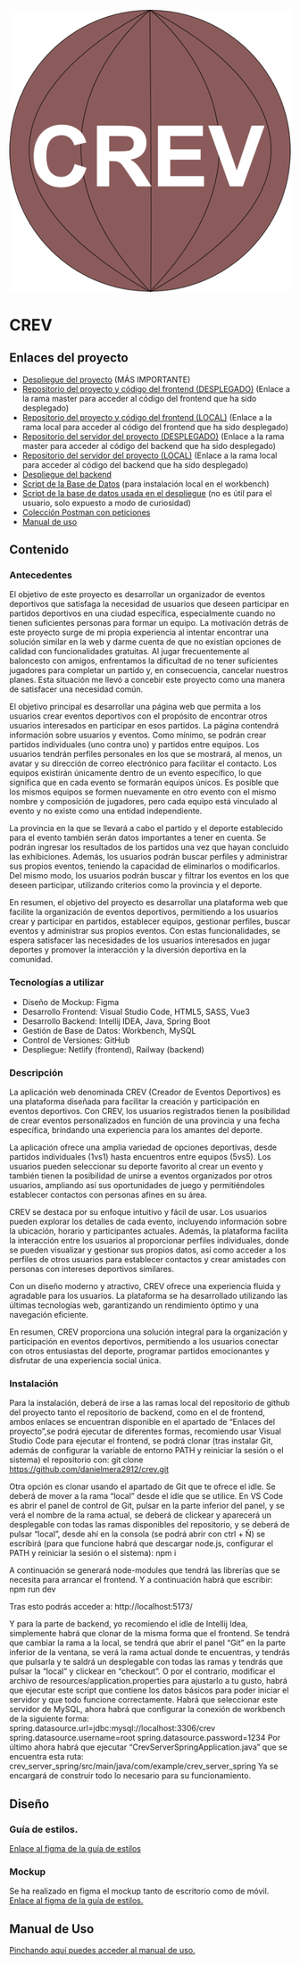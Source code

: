 <p align="center">
  <img src="https://raw.githubusercontent.com/danielmera2912/crev_server/master/crev_logo.png" alt="Logo de CREV"/>
</p>


# CREV

## Enlaces del proyecto

- [Despliegue del proyecto](https://crev.netlify.app/) (MÁS IMPORTANTE)
- [Repositorio del proyecto y código del frontend (DESPLEGADO)](https://github.com/danielmera2912/crev) (Enlace a la rama master para acceder al código del frontend que ha sido desplegado)
- [Repositorio del proyecto y código del frontend (LOCAL)](https://github.com/danielmera2912/crev/tree/local) (Enlace a la rama local para acceder al código del frontend que ha sido desplegado)
- [Repositorio del servidor del proyecto (DESPLEGADO)](https://github.com/danielmera2912/crev_server_spring) (Enlace a la rama master para acceder al código del backend que ha sido desplegado)
- [Repositorio del servidor del proyecto (LOCAL)](https://github.com/danielmera2912/crev_server_spring/tree/local) (Enlace a la rama local para acceder al código del backend que ha sido desplegado)
- [Despliegue del backend]()
- [Script de la Base de Datos](https://github.com/danielmera2912/crev_server_spring/blob/master/src/main/resources/script.sql) (para instalación local en el workbench)
- [Script de la base de datos usada en el despliegue](https://github.com/danielmera2912/crev_server_spring/blob/master/src/main/resources/script_despliegue.sql) (no es útil para el usuario, solo expuesto a modo de curiosidad)
- [Colección Postman con peticiones](https://github.com/danielmera2912/crev_server_spring/blob/master/src/main/resources/CREV.postman_collection.json)
- [Manual de uso](https://github.com/danielmera2912/crev/blob/master/Manual%20de%20Uso%20de%20CREV.pdf)

## Contenido

### Antecedentes

El objetivo de este proyecto es desarrollar un organizador de eventos deportivos que satisfaga la necesidad de usuarios que deseen participar en partidos deportivos en una ciudad específica, especialmente cuando no tienen suficientes personas para formar un equipo. La motivación detrás de este proyecto surge de mi propia experiencia al intentar encontrar una solución similar en la web y darme cuenta de que no existían opciones de calidad con funcionalidades gratuitas. Al jugar frecuentemente al baloncesto con amigos, enfrentamos la dificultad de no tener suficientes jugadores para completar un partido y, en consecuencia, cancelar nuestros planes. Esta situación me llevó a concebir este proyecto como una manera de satisfacer una necesidad común.

El objetivo principal es desarrollar una página web que permita a los usuarios crear eventos deportivos con el propósito de encontrar otros usuarios interesados en participar en esos partidos. La página contendrá información sobre usuarios y eventos. Como mínimo, se podrán crear partidos individuales (uno contra uno) y partidos entre equipos. Los usuarios tendrán perfiles personales en los que se mostrará, al menos, un avatar y su dirección de correo electrónico para facilitar el contacto. Los equipos existirán únicamente dentro de un evento específico, lo que significa que en cada evento se formarán equipos únicos. Es posible que los mismos equipos se formen nuevamente en otro evento con el mismo nombre y composición de jugadores, pero cada equipo está vinculado al evento y no existe como una entidad independiente.

La provincia en la que se llevará a cabo el partido y el deporte establecido para el evento también serán datos importantes a tener en cuenta. Se podrán ingresar los resultados de los partidos una vez que hayan concluido las exhibiciones. Además, los usuarios podrán buscar perfiles y administrar sus propios eventos, teniendo la capacidad de eliminarlos o modificarlos. Del mismo modo, los usuarios podrán buscar y filtrar los eventos en los que deseen participar, utilizando criterios como la provincia y el deporte.

En resumen, el objetivo del proyecto es desarrollar una plataforma web que facilite la organización de eventos deportivos, permitiendo a los usuarios crear y participar en partidos, establecer equipos, gestionar perfiles, buscar eventos y administrar sus propios eventos. Con estas funcionalidades, se espera satisfacer las necesidades de los usuarios interesados en jugar deportes y promover la interacción y la diversión deportiva en la comunidad.


### Tecnologías a utilizar

- Diseño de Mockup: Figma
- Desarrollo Frontend: Visual Studio Code, HTML5, SASS, Vue3
- Desarrollo Backend: Intellij IDEA, Java, Spring Boot
- Gestión de Base de Datos: Workbench, MySQL
- Control de Versiones: GitHub
- Despliegue: Netlify (frontend), Railway (backend)

### Descripción

La aplicación web denominada CREV (Creador de Eventos Deportivos) es una plataforma diseñada para facilitar la creación y participación en eventos deportivos. Con CREV, los usuarios registrados tienen la posibilidad de crear eventos personalizados en función de una provincia y una fecha específica, brindando una experiencia para los amantes del deporte.

La aplicación ofrece una amplia variedad de opciones deportivas, desde partidos individuales (1vs1) hasta encuentros entre equipos (5vs5). Los usuarios pueden seleccionar su deporte favorito al crear un evento y también tienen la posibilidad de unirse a eventos organizados por otros usuarios, ampliando así sus oportunidades de juego y permitiéndoles establecer contactos con personas afines en su área.

CREV se destaca por su enfoque intuitivo y fácil de usar. Los usuarios pueden explorar los detalles de cada evento, incluyendo información sobre la ubicación, horario y participantes actuales. Además, la plataforma facilita la interacción entre los usuarios al proporcionar perfiles individuales, donde se pueden visualizar y gestionar sus propios datos, así como acceder a los perfiles de otros usuarios para establecer contactos y crear amistades con personas con intereses deportivos similares.

Con un diseño moderno y atractivo, CREV ofrece una experiencia fluida y agradable para los usuarios. La plataforma se ha desarrollado utilizando las últimas tecnologías web, garantizando un rendimiento óptimo y una navegación eficiente.

En resumen, CREV proporciona una solución integral para la organización y participación en eventos deportivos, permitiendo a los usuarios conectar con otros entusiastas del deporte, programar partidos emocionantes y disfrutar de una experiencia social única.

### Instalación

Para la instalación, deberá de irse a las ramas local del repositorio de github del proyecto tanto el repositorio de backend, como en el de frontend, ambos enlaces se encuentran disponible en el apartado de “Enlaces del proyecto”,se podrá ejecutar de diferentes formas, recomiendo usar Visual Studio Code para ejecutar el frontend, se podrá clonar (tras instalar Git, además de configurar la variable de entorno PATH y reiniciar la sesión o el sistema) el repositorio con: 
git clone https://github.com/danielmera2912/crev.git

Otra opción es clonar usando el apartado de Git que te ofrece el idle.
Se deberá de mover a la rama “local” desde el idle que se utilice. En VS Code es abrir el panel de control de Git, pulsar en la parte inferior del panel, y se verá el nombre de la rama actual, se deberá de clickear y aparecerá un desplegable con todas las ramas disponibles del repositorio, y se deberá de pulsar “local”, desde ahí en la consola (se podrá abrir con ctrl + Ñ) se escribirá (para que funcione habrá que descargar node.js, configurar el PATH y reiniciar la sesión o el sistema): 
npm i

A continuación se generará node-modules que tendrá las librerías que se necesita para arrancar el frontend. Y a continuación habrá que escribir:
npm run dev

Tras esto podrás acceder a: http://localhost:5173/

Y para la parte de backend, yo recomiendo el idle de Intellij Idea, simplemente habrá que clonar de la misma forma que el frontend.
Se tendrá que cambiar la rama a la local, se tendrá que abrir el panel “Git” en la parte inferior de la ventana, se verá la rama actual donde te encuentras, y tendrás que pulsarla y te saldrá un desplegable con todas las ramas y tendrás que pulsar la “local” y clickear en “checkout”.
O por el contrario, modificar el archivo de resources/application.properties para ajustarlo a tu gusto, habrá que ejecutar este script que contiene los datos básicos para poder iniciar el servidor y que todo funcione correctamente.
Habrá que seleccionar este servidor de MySQL, ahora habrá que configurar la conexión de workbench de la siguiente forma:
spring.datasource.url=jdbc:mysql://localhost:3306/crev
spring.datasource.username=root
spring.datasource.password=1234
Por último ahora habrá que ejecutar “CrevServerSpringApplication.java” que se encuentra esta ruta: crev_server_spring/src/main/java/com/example/crev_server_spring
Ya se encargará de construir todo lo necesario para su funcionamiento.

## Diseño

### Guía de estilos.

[Enlace al figma de la guía de estilos](https://www.figma.com/file/h37mdDYlAf84ntqszAMWFo/Hojas-de-estilo?type=design&t=Xc9C9yn6ivYMXRo4-1)

### Mockup

Se ha realizado en figma el mockup tanto de escritorio como de móvil. [Enlace al figma de la guía de estilos.](https://www.figma.com/file/gxTF7C2nLs3VALrKYATRKb/Mockup?type=design&node-id=0%3A1&t=D1fmKuLbMukkIGPZ-1)

## Manual de Uso

[Pinchando aquí puedes acceder al manual de uso.](https://github.com/danielmera2912/crev/blob/master/Manual%20de%20Uso%20de%20CREV.pdf)